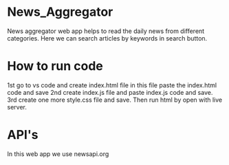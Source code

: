 # News_Aggregator
News aggregator web app helps to read the daily news from different categories.
Here we can search articles by keywords in search button.

# How to run code
1st go to vs code and create index.html file in this file paste the index.html code and save
2nd create index.js file and paste index.js code and save.
3rd create one more style.css file and save.
Then run html by open with live server.

# API's
In this web app we use newsapi.org
